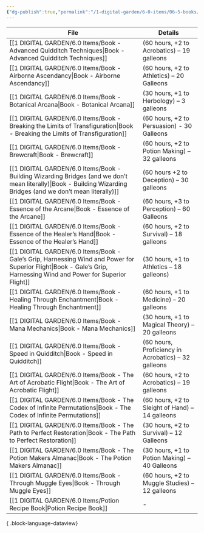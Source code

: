 ```yaml
---
{"dg-publish":true,"permalink":"/1-digital-garden/6-0-items/06-5-books/"}
---
```


| File                                                                                                                                                                   | Details                                             |
| ---------------------------------------------------------------------------------------------------------------------------------------------------------------------- | --------------------------------------------------- |
| [[1 DIGITAL GARDEN/6.0 Items/Book - Advanced Quidditch Techniques\|Book - Advanced Quidditch Techniques]]                                                           | (60 hours, +2 to Acrobatics) – 19 galleons          |
| [[1 DIGITAL GARDEN/6.0 Items/Book - Airborne Ascendancy\|Book - Airborne Ascendancy]]                                                                               | (60 hours, +2 to Athletics) – 20 Galleons           |
| [[1 DIGITAL GARDEN/6.0 Items/Book - Botanical Arcana\|Book - Botanical Arcana]]                                                                                     | (30 hours, +1 to Herbology) – 3 galleons            |
| [[1 DIGITAL GARDEN/6.0 Items/Book - Breaking the Limits of Transfiguration\|Book - Breaking the Limits of Transfiguration]]                                         | (60 hours, +2 to Persuasion) - 30 Galleons          |
| [[1 DIGITAL GARDEN/6.0 Items/Book - Brewcraft\|Book - Brewcraft]]                                                                                                   | (60 hours, +2 to Potion Making) – 32 galleons       |
| [[1 DIGITAL GARDEN/6.0 Items/Book - Building Wizarding Bridges (and we don’t mean literally)\|Book - Building Wizarding Bridges (and we don’t mean literally)]]     | (60 hours +2 to Deception) – 30 galleons            |
| [[1 DIGITAL GARDEN/6.0 Items/Book - Essence of the Arcane\|Book - Essence of the Arcane]]                                                                           | (60 hours, +3 to Perception) – 60 Galleons          |
| [[1 DIGITAL GARDEN/6.0 Items/Book - Essence of the Healer’s Hand\|Book - Essence of the Healer’s Hand]]                                                             | (60 hours, +2 to Survival) – 18 galleons            |
| [[1 DIGITAL GARDEN/6.0 Items/Book - Gale’s Grip, Harnessing Wind and Power for Superior Flight\|Book - Gale’s Grip, Harnessing Wind and Power for Superior Flight]] | (30 hours, +1 to Athletics – 18 galleons)           |
| [[1 DIGITAL GARDEN/6.0 Items/Book - Healing Through Enchantment\|Book - Healing Through Enchantment]]                                                               | (60 hours, +1 to Medicine) – 20 galleons            |
| [[1 DIGITAL GARDEN/6.0 Items/Book - Mana Mechanics\|Book - Mana Mechanics]]                                                                                         | (30 hours, +1 to Magical Theory) – 20 galleons      |
| [[1 DIGITAL GARDEN/6.0 Items/Book - Speed in Quidditch\|Book - Speed in Quidditch]]                                                                                 | (60 hours, Proficiency in Acrobatics) – 32 galleons |
| [[1 DIGITAL GARDEN/6.0 Items/Book - The Art of Acrobatic Flight\|Book - The Art of Acrobatic Flight]]                                                               | (60 hours, +2 to Acrobatics) – 19 galleons          |
| [[1 DIGITAL GARDEN/6.0 Items/Book - The Codex of Infinite Permutations\|Book - The Codex of Infinite Permutations]]                                                 | (60 hours, +2 to Sleight of Hand) – 14 galleons     |
| [[1 DIGITAL GARDEN/6.0 Items/Book - The Path to Perfect Restoration\|Book - The Path to Perfect Restoration]]                                                       | (30 hours, +2 to Survival) – 12 Galleons            |
| [[1 DIGITAL GARDEN/6.0 Items/Book - The Potion Makers Almanac\|Book - The Potion Makers Almanac]]                                                                   | (30 hours, +1 to Potion Making) – 40 Galleons       |
| [[1 DIGITAL GARDEN/6.0 Items/Book - Through Muggle Eyes\|Book - Through Muggle Eyes]]                                                                               | (60 hours, +2 to Muggle Studies) – 12 galleons      |
| [[1 DIGITAL GARDEN/6.0 Items/Potion Recipe Book\|Potion Recipe Book]]                                                                                               | \-                                                  |

{ .block-language-dataview}
